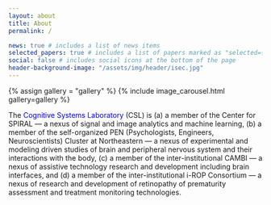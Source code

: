 ```yaml
---
layout: about
title: About
permalink: /

news: true # includes a list of news items
selected_papers: true # includes a list of papers marked as "selected={true}"
social: false # includes social icons at the bottom of the page
header-background-image: "/assets/img/header/isec.jpg"
---
```

<!-- Carousel Structure -->
{% assign gallery = "gallery" %}
{% include image_carousel.html gallery=gallery %} 

<p>
The <span style="color: blue;"> Cognitive Systems Laboratory </span> (CSL) is (a) a member of the Center for SPIRAL — a nexus of signal and image analytics and machine learning, (b) a member of the self-organized PEN (Psychologists, Engineers, Neuroscientists) Cluster at Northeastern — a nexus of experimental and modeling driven studies of brain and peripheral nervous system and their interactions with the body, (c) a member of the inter-institutional CAMBI — a nexus of assistive technology research and development including brain interfaces, and (d) a member of the inter-institutional i-ROP Consortium — a nexus of research and development of retinopathy of prematurity assessment and treatment monitoring technologies. 
</p>